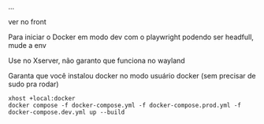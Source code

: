 ... 

ver no front


Para iniciar o Docker em modo dev com o playwright podendo ser headfull, mude a env

Use no Xserver, não garanto que funciona no wayland

Garanta que você instalou docker no modo usuário docker (sem precisar de sudo pra rodar)

```
xhost +local:docker
docker compose -f docker-compose.yml -f docker-compose.prod.yml -f docker-compose.dev.yml up --build
```
